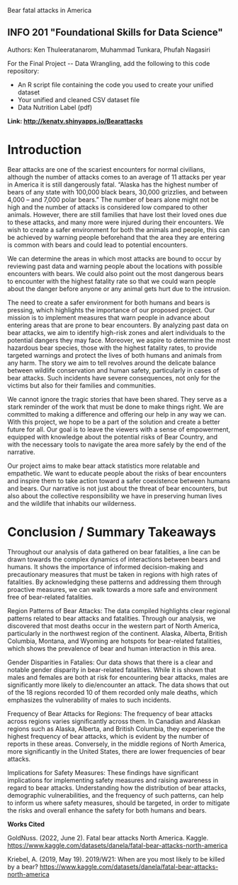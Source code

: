 Bear fatal attacks in America
## INFO 201 "Foundational Skills for Data Science"

Authors: Ken Thuleeratanarom, Muhammad Tunkara, Phufah Nagasiri


For the Final Project -- Data Wrangling, add the following to this code repository:

* An R script file containing the code you used to create your unified dataset 
* Your unified and cleaned CSV dataset file
* Data Nutrition Label (pdf) 


**Link: http://kenatv.shinyapps.io/Bearattacks**


# Introduction
Bear attacks are one of the scariest encounters for normal civilians, although the number of attacks comes to an average of 11 attacks per year in America it is still dangerously fatal. “Alaska has the highest number of bears of any state with 100,000 black bears, 30,000 grizzlies, and between 4,000 – and 7,000 polar bears.” The number of bears alone might not be high and the number of attacks is considered low compared to other animals. However, there are still families that have lost their loved ones due to these attacks, and many more were injured during their encounters. We wish to create a safer environment for both the animals and people, this can be achieved by warning people beforehand that the area they are entering is common with bears and could lead to potential encounters. 
 
We can determine the areas in which most attacks are bound to occur by reviewing past data and warning people about the locations with possible encounters with bears. We could also point out the most dangerous bears to encounter with the highest fatality rate so that we could warn people about the danger before anyone or any animal gets hurt due to the intrusion.
 
The need to create a safer environment for both humans and bears is pressing, which highlights the importance of our proposed project. Our mission is to implement measures that warn people in advance about entering areas that are prone to bear encounters. By analyzing past data on bear attacks, we aim to identify high-risk zones and alert individuals to the potential dangers they may face. Moreover, we aspire to determine the most hazardous bear species, those with the highest fatality rates, to provide targeted warnings and protect the lives of both humans and animals from any harm. The story we aim to tell revolves around the delicate balance between wildlife conservation and human safety, particularly in cases of bear attacks. Such incidents have severe consequences, not only for the victims but also for their families and communities.
 
We cannot ignore the tragic stories that have been shared. They serve as a stark reminder of the work that must be done to make things right. We are committed to making a difference and offering our help in any way we can. With this project, we hope to be a part of the solution and create a better future for all. Our goal is to leave the viewers with a sense of empowerment, equipped with knowledge about the potential risks of Bear Country, and with the necessary tools to navigate the area more safely by the end of the narrative.
 
Our project aims to make bear attack statistics more relatable and empathetic. We want to educate people about the risks of bear encounters and inspire them to take action toward a safer coexistence between humans and bears. Our narrative is not just about the threat of bear encounters, but also about the collective responsibility we have in preserving human lives and the wildlife that inhabits our wilderness.



# Conclusion / Summary Takeaways

Throughout our analysis of data gathered on bear fatalities, a line can be drawn towards the complex dynamics of interactions between bears and humans. It shows the importance of informed decision-making and precautionary measures that must be taken in regions with high rates of fatalities. By acknowledging these patterns and addressing them through proactive measures, we can walk towards a more safe and environment free of bear-related fatalities. 

Region Patterns of Bear Attacks: The data compiled highlights clear regional patterns related to bear attacks and fatalities. Through our analysis, we discovered that most deaths occur in the western part of North America, particularly in the northwest region of the continent. Alaska, Alberta, British Columbia, Montana, and Wyoming are hotspots for bear-related fatalities, which shows the prevalence of bear and human interaction in this area.              

Gender Disparities in Fatalies: Our data shows that there is a clear and notable gender disparity in bear-related fatalities. While it is shown that males and females are both at risk for encountering bear attacks, males are significantly more likely to die/encounter an attack. The data shows that out of the 18 regions recorded 10 of them recorded only male deaths, which emphasizes the vulnerability of males to such incidents.

Frequency of Bear Attacks for Regions: The frequency of bear attacks across regions varies significantly across them. In Canadian and Alaskan regions such as Alaska, Alberta, and British Columbia, they experience the highest frequency of bear attacks, which is evident by the number of reports in these areas. Conversely, in the middle regions of North America, more significantly in the United States, there are lower frequencies of bear attacks.           

Implications for Safety Measures:  These findings have significant implications for implementing safety measures and raising awareness in regard to bear attacks. Understanding how the distribution of bear attacks, demographic vulnerabilities, and the frequency of such patterns, can help to inform us where safety measures, should be targeted, in order to mitigate the risks and overall enhance the safety for both humans and bears.

**Works Cited**

GoldNuss. (2022, June 2). Fatal bear attacks North America. Kaggle. 
                          https://www.kaggle.com/datasets/danela/fatal-bear-attacks-north-america 

Kriebel, A. (2019, May 19). 2019/W21: When are you most likely to be killed by a bear? 
https://www.kaggle.com/datasets/danela/fatal-bear-attacks-north-america 
